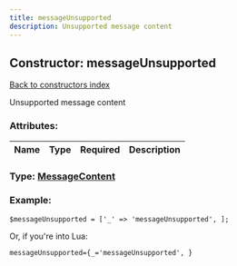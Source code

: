 ```yaml
---
title: messageUnsupported
description: Unsupported message content
---
```

## Constructor: messageUnsupported  
[Back to constructors index](index.md)



Unsupported message content

### Attributes:

| Name     |    Type       | Required | Description |
|----------|:-------------:|:--------:|------------:|



### Type: [MessageContent](../types/MessageContent.md)


### Example:

```
$messageUnsupported = ['_' => 'messageUnsupported', ];
```  

Or, if you're into Lua:  


```
messageUnsupported={_='messageUnsupported', }

```


